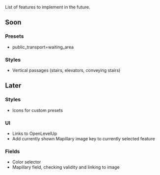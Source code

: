 List of features to implement in the future.

## Soon
### Presets
* public_transport=waiting_area

### Styles
* Vertical passages (stairs, elevators, conveying stairs)

## Later
### Styles
* Icons for custom presets

### UI
* Links to OpenLevelUp
* Add currently shown Mapillary image key to currently selected feature

### Fields
* Color selector
* Mapillary field, checking validity and linking to image
